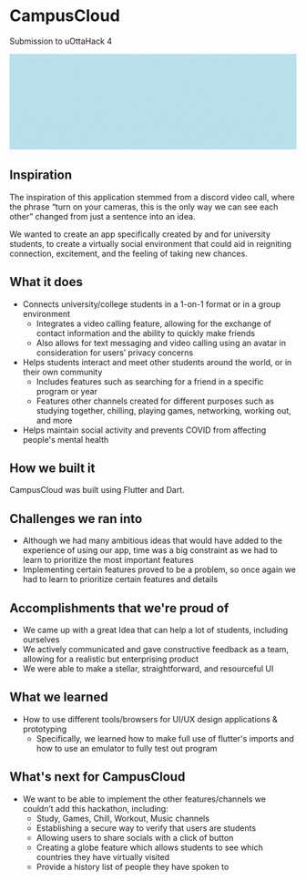 # CampusCloud

Submission to uOttaHack 4

![Alt Text](https://github.com/cindyli-13/uOttaHack2021/blob/main/poster.gif)

## Inspiration
The inspiration of this application stemmed from a discord video call, where the phrase “turn on your cameras, this is the only way we can see each other” changed from just a sentence into an idea.  

We wanted to create an app specifically created by and for university students, to create a virtually social environment that could aid in reigniting connection, excitement, and the feeling of taking new chances.

## What it does
- Connects university/college students in a 1-on-1 format or in a group environment
	- Integrates a video calling feature, allowing for the exchange of contact information and the ability to quickly make friends
	- Also allows for text messaging and video calling using an avatar in consideration for users’ privacy concerns 
- Helps students interact and meet other students around the world, or in their own community
	- Includes features such as searching for a friend in a specific program or year
	- Features other channels created for different purposes such as studying together, chilling, playing games, networking, working out, and more
- Helps maintain social activity and prevents COVID from affecting people's mental health

## How we built it
CampusCloud was built using Flutter and Dart. 

## Challenges we ran into
- Although we had many ambitious ideas that would have added to the experience of using our app, time was a big constraint as we had to learn to prioritize the most important features
- Implementing certain features proved to be a problem, so once again we had to learn to prioritize certain features and details 

## Accomplishments that we're proud of
- We came up with a great Idea that can help a lot of students, including ourselves 
- We actively communicated and gave constructive feedback as a team, allowing for a realistic but enterprising product
- We were able to make a stellar, straightforward, and resourceful UI

## What we learned
- How to use different tools/browsers for UI/UX design applications & prototyping
	- Specifically, we learned how to make full use of flutter's imports and how to use an emulator to fully test out program 

## What's next for CampusCloud
- We want to be able to implement the other features/channels we couldn’t add this hackathon, including: 
	- Study, Games, Chill, Workout, Music channels 
	- Establishing a secure way to verify that users are students
	- Allowing users to share socials with a click of button
	- Creating a globe feature which allows students to see which countries they have virtually visited
	- Provide a history list of people they have spoken to
